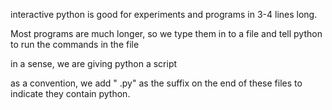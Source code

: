 interactive python is good for experiments and programs in 3-4 lines long.

Most programs are much longer, so we type them in to a file and tell python to run the commands in the file

in a sense, we are giving python a script

as a convention, we add " .py" as the suffix on the end of these files to indicate they contain python.